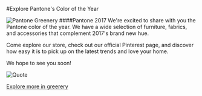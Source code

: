 #Explore Pantone's Color of the Year

![Pantone Greenery](https://gallery.mailchimp.com/6d640f52eacace4c983132e22/images/22793679-f252-448e-98ed-547a65e13102.png)
####Pantone 2017
We're excited to share with you the Pantone color of the year. We have a wide selection of furniture, fabrics, and accessories that complement 2017's brand new hue.

Come explore our store, check out our official Pinterest page, and discover how easy it is to pick up on the latest trends and love your home.

We hope to see you soon!

![Quote](https://gallery.mailchimp.com/6d640f52eacace4c983132e22/images/16a0f98c-fa42-42af-ad7e-25aee58ced41.png)

[Explore more in greerery](https://www.pinterest.com/perryshome/)
